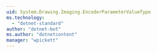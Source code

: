 ```yaml
---
uid: System.Drawing.Imaging.EncoderParameterValueType
ms.technology: 
  - "dotnet-standard"
author: "dotnet-bot"
ms.author: "dotnetcontent"
manager: "wpickett"
---
```

